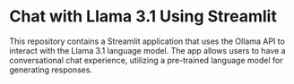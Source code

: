 # Chat with Llama 3.1 Using Streamlit

This repository contains a Streamlit application that uses the Ollama API to interact with the Llama 3.1 language model. The app allows users to have a conversational chat experience, utilizing a pre-trained language model for generating responses.
